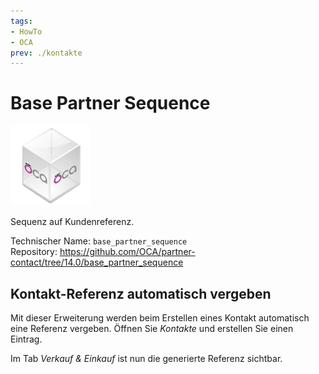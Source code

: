 ```yaml
---
tags:
- HowTo
- OCA
prev: ./kontakte
---
```

# Base Partner Sequence
![icon_oca_app](assets/icon_oca_app.png)

Sequenz auf Kundenreferenz.

Technischer Name: `base_partner_sequence`\
Repository: <https://github.com/OCA/partner-contact/tree/14.0/base_partner_sequence>

## Kontakt-Referenz automatisch vergeben

Mit dieser Erweiterung werden beim Erstellen eines Kontakt automatisch eine Referenz vergeben. Öffnen Sie *Kontakte* und erstellen Sie einen Eintrag.

Im Tab *Verkauf & Einkauf* ist nun die generierte Referenz sichtbar.